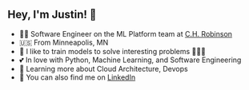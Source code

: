 ## Hey, I'm Justin! 👋
- 🧑‍💻 Software Engineer on the ML Platform team at [C.H. Robinson](https://www.chrobinson.com/en-us/)
- 🇺🇸 From Minneapolis, MN
- 📓 I like to train models to solve interesting problems 🧠🤖💥
- 💕 In love with Python, Machine Learning, and Software Engineering
- 🌱 Learning more about Cloud Architecture, Devops
- 🤝 You can also find me on [LinkedIn](https://www.linkedin.com/in/justin-leighton/)

<!--
**JustinLeighton/JustinLeighton** is a ✨ _special_ ✨ repository because its `README.md` (this file) appears on your GitHub profile.

Here are some ideas to get you started:

- 🔭 I’m currently working on ...
- 🌱 I’m currently learning ...
- 👯 I’m looking to collaborate on ...
- 🤔 I’m looking for help with ...
- 💬 Ask me about ...
- 📫 How to reach me: ...
- 😄 Pronouns: ...
- ⚡ Fun fact: ...
-->
